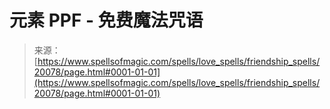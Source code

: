 <!--yml

分类：未分类

日期：2024年06月12日 19:02:36

-->

# 元素 PPF - 免费魔法咒语

> 来源：[https://www.spellsofmagic.com/spells/love_spells/friendship_spells/20078/page.html#0001-01-01](https://www.spellsofmagic.com/spells/love_spells/friendship_spells/20078/page.html#0001-01-01)
